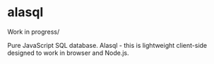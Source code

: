 alasql
======

Work in progress/

Pure JavaScript SQL database. Alasql - this is lightweight client-side designed to work in browser and Node.js. 
